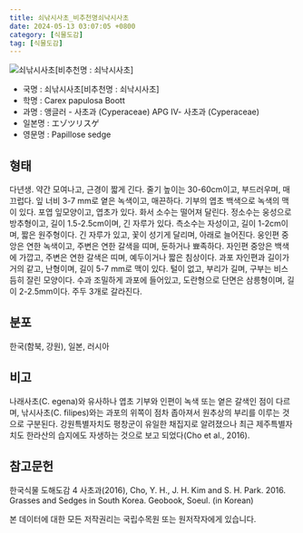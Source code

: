```yaml
---
title: 쇠낚시사초_비추천명쇠낙시사초
date: 2024-05-13 03:07:05 +0800
category: [식물도감]
tag: [식물도감]
---
```




![쇠낚시사초[비추천명 : 쇠낙시사초]](/fileUpload/plants/basic/Cyperaceae/Carex/4997/1_th2.JPG)
- 국명 : 쇠낚시사초[비추천명 : 쇠낙시사초]
- 학명 : Carex papulosa Boott
- 과명 : 앵글러 - 사초과 (Cyperaceae) APG Ⅳ- 사초과 (Cyperaceae)
- 일본명 : エゾツリスゲ
- 영문명 : Papillose sedge


## 형태
다년생. 약간 모여나고, 근경이 짧게 긴다. 줄기 높이는 30-60cm이고, 부드러우며, 매끄럽다. 잎 너비 3-7 mm로 옅은 녹색이고, 매끈하다. 기부의 엽초 백색으로 녹색의 맥이 있다. 포엽 잎모양이고, 엽초가 있다. 화서 소수는 떨어져 달린다. 정소수는 웅성으로 방추형이고, 길이 1.5-2.5cm이며, 긴 자루가 있다. 측소수는 자성이고, 길이 1-2cm이며, 짧은 원주형이다. 긴 자루가 있고, 꽃이 성기게 달리며, 아래로 늘어진다. 웅인편 중앙은 연한 녹색이고, 주변은 연한 갈색을 띠며, 둔하거나 뾰족하다. 자인편 중앙은 백색에 가깝고, 주변은 연한 갈색은 띠며, 예두이거나 짧은 침상이다. 과포 자인편과 길이가 거의 같고, 난형이며, 길이 5-7 mm로 맥이 있다. 털이 없고, 부리가 길며, 구부는 비스듬히 잘린 모양이다. 수과 조밀하게 과포에 들어있고, 도란형으로 단면은 삼릉형이며, 길이 2-2.5mm이다. 주두 3개로 갈라진다.
## 분포
한국(함북, 강원), 일본, 러시아
## 비고
나래사초(C. egena)와 유사하나 엽초 기부와 인편이 녹색 또는 옅은 갈색인 점이 다르며, 낚시사초(C. filipes)와는 과포의 위쪽이 점차 좁아져서 원추상의 부리를 이루는 것으로 구분된다. 강원특별자치도 평창군이 유일한 채집지로 알려졌으나 최근 제주특별자치도 한라산의 습지에도 자생하는 것으로 보고 되었다(Cho et al., 2016).
## 참고문헌
한국식물 도해도감 4 사초과(2016), Cho, Y. H., J. H. Kim and S. H. Park. 2016. Grasses and Sedges in South Korea. Geobook, Soeul. (in Korean)






본 데이터에 대한 모든 저작권리는 국립수목원 또는 원저작자에게 있습니다.
